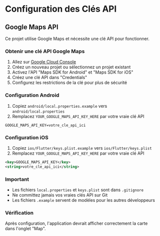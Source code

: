 # Configuration des Clés API

## Google Maps API

Ce projet utilise Google Maps et nécessite une clé API pour fonctionner.

### Obtenir une clé API Google Maps

1. Allez sur [Google Cloud Console](https://console.cloud.google.com/)
2. Créez un nouveau projet ou sélectionnez un projet existant
3. Activez l'API "Maps SDK for Android" et "Maps SDK for iOS"
4. Créez une clé API dans "Credentials"
5. Configurez les restrictions de la clé pour plus de sécurité

### Configuration Android

1. Copiez `android/local.properties.example` vers `android/local.properties`
2. Remplacez `YOUR_GOOGLE_MAPS_API_KEY_HERE` par votre vraie clé API

```properties
GOOGLE_MAPS_API_KEY=votre_cle_api_ici
```

### Configuration iOS

1. Copiez `ios/Flutter/keys.plist.example` vers `ios/Flutter/keys.plist`
2. Remplacez `YOUR_GOOGLE_MAPS_API_KEY_HERE` par votre vraie clé API

```xml
<key>GOOGLE_MAPS_API_KEY</key>
<string>votre_cle_api_ici</string>
```

### Important

- Les fichiers `local.properties` et `keys.plist` sont dans `.gitignore`
- Ne committez jamais vos vraies clés API sur Git
- Les fichiers `.example` servent de modèles pour les autres développeurs

### Vérification

Après configuration, l'application devrait afficher correctement la carte dans l'onglet "Map".